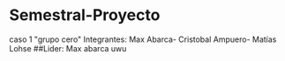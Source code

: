 # Semestral-Proyecto
caso 1 "grupo cero"
Integrantes: Max Abarca- Cristobal Ampuero- Matías Lohse
##Lider: Max abarca
uwu